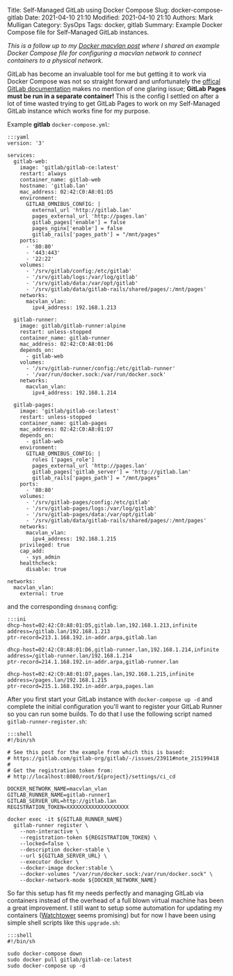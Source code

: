 Title: Self-Managed GitLab using Docker Compose
Slug: docker-compose-gitlab
Date: 2021-04-10 21:10
Modified: 2021-04-10 21:10
Authors: Mark Mulligan
Category: SysOps
Tags: docker, gitlab
Summary: Example Docker Compose file for Self-Managed GitLab instances.


*This is a follow up to my [Docker macvlan post](docker-compose-macvlan.html) where I shared an example Docker Compose file for configuring a macvlan network to connect containers to a physical network.*

GitLab has become an invaluable tool for me but getting it to work via Docker Compose was not so straight forward and unfortunately the [offical GitLab documentation](https://docs.gitlab.com/omnibus/docker/#install-gitlab-using-docker-compose) makes no mention of one glaring issue; **GitLab Pages must be run in a separate container!**  This is the config I settled on after a lot of time wasted trying to get GitLab Pages to work on my Self-Managed GitLab instance which works fine for my purpose.

Example **gitlab** `docker-compose.yml`:

    :::yaml
    version: '3'

    services:
      gitlab-web:
        image: 'gitlab/gitlab-ce:latest'
        restart: always
        container_name: gitlab-web
        hostname: 'gitlab.lan'
        mac_address: 02:42:C0:A8:01:D5
        environment:
          GITLAB_OMNIBUS_CONFIG: |
            external_url 'http://gitlab.lan'
            pages_external_url 'http://pages.lan'
            gitlab_pages['enable'] = false
            pages_nginx['enable'] = false
            gitlab_rails['pages_path'] = "/mnt/pages"
        ports:
          - '80:80'
          - '443:443'
          - '22:22'
        volumes:
          - '/srv/gitlab/config:/etc/gitlab'
          - '/srv/gitlab/logs:/var/log/gitlab'
          - '/srv/gitlab/data:/var/opt/gitlab'
          - '/srv/gitlab/data/gitlab-rails/shared/pages/:/mnt/pages'
        networks:
          macvlan_vlan:
            ipv4_address: 192.168.1.213

      gitlab-runner:
        image: gitlab/gitlab-runner:alpine
        restart: unless-stopped
        container_name: gitlab-runner
        mac_address: 02:42:C0:A8:01:D6
        depends_on:
          - gitlab-web
        volumes:
          - '/srv/gitlab-runner/config:/etc/gitlab-runner'
          - '/var/run/docker.sock:/var/run/docker.sock'
        networks:
          macvlan_vlan:
            ipv4_address: 192.168.1.214

      gitlab-pages:
        image: 'gitlab/gitlab-ce:latest'
        restart: unless-stopped
        container_name: gitlab-pages
        mac_address: 02:42:C0:A8:01:D7
        depends_on:
          - gitlab-web
        environment:
          GITLAB_OMNIBUS_CONFIG: |
            roles ['pages_role']
            pages_external_url 'http://pages.lan'
            gitlab_pages['gitlab_server'] = 'http://gitlab.lan'
            gitlab_rails['pages_path'] = "/mnt/pages"
        ports:
          - '80:80'
        volumes:
          - '/srv/gitlab-pages/config:/etc/gitlab'
          - '/srv/gitlab-pages/logs:/var/log/gitlab'
          - '/srv/gitlab-pages/data:/var/opt/gitlab'
          - '/srv/gitlab/data/gitlab-rails/shared/pages/:/mnt/pages'
        networks:
          macvlan_vlan:
            ipv4_address: 192.168.1.215
        privileged: true
        cap_add:
          - sys_admin
        healthcheck:
          disable: true

    networks:
      macvlan_vlan:
        external: true

and the corresponding `dnsmasq` config:

    :::ini
    dhcp-host=02:42:C0:A8:01:D5,gitlab.lan,192.168.1.213,infinite
    address=/gitlab.lan/192.168.1.213
    ptr-record=213.1.168.192.in-addr.arpa,gitlab.lan

    dhcp-host=02:42:C0:A8:01:D6,gitlab-runner.lan,192.168.1.214,infinite
    address=/gitlab-runner.lan/192.168.1.214
    ptr-record=214.1.168.192.in-addr.arpa,gitlab-runner.lan

    dhcp-host=02:42:C0:A8:01:D7,pages.lan,192.168.1.215,infinite
    address=/pages.lan/192.168.1.215
    ptr-record=215.1.168.192.in-addr.arpa,pages.lan

After you first start your GitLab instance with `docker-compose up -d` and complete the initial configuration you'll want to register your GitLab Runner so you can run some builds.  To do that I use the following script named `gitlab-runner-register.sh`:

    :::shell
    #!/bin/sh

    # See this post for the example from which this is based:
    # https://gitlab.com/gitlab-org/gitlab/-/issues/23911#note_215199418
    #
    # Get the registration token from:
    # http://localhost:8080/root/${project}/settings/ci_cd

    DOCKER_NETWORK_NAME=macvlan_vlan
    GITLAB_RUNNER_NAME=gitlab-runner1
    GITLAB_SERVER_URL=http://gitlab.lan
    REGISTRATION_TOKEN=XXXXXXXXXXXXXXXXXXXX

    docker exec -it ${GITLAB_RUNNER_NAME}
      gitlab-runner register \
        --non-interactive \
        --registration-token ${REGISTRATION_TOKEN} \
        --locked=false \
        --description docker-stable \
        --url ${GITLAB_SERVER_URL} \
        --executor docker \
        --docker-image docker:stable \
        --docker-volumes "/var/run/docker.sock:/var/run/docker.sock" \
        --docker-network-mode ${DOCKER_NETWORK_NAME}

So far this setup has fit my needs perfectly and managing GitLab via containers instead of the overhead of a full blown virtual machine has been a great improvement.  I still want to setup some automation for updating my containers ([Watchtower](https://containrrr.dev/watchtower) seems promising) but for now I have been using simple shell scripts like this `upgrade.sh`:

    :::shell
    #!/bin/sh

    sudo docker-compose down
    sudo docker pull gitlab/gitlab-ce:latest
    sudo docker-compose up -d
